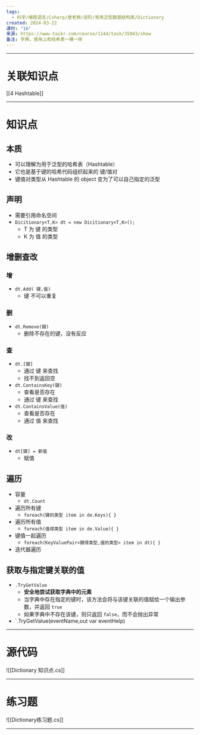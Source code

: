 ```yaml
---
tags:
  - 科学/编程语言/Csharp/唐老狮/进阶/常用泛型数据结构类/Dictionary
created: 2024-03-22
课时: "16"
来源: https://www.taikr.com/course/1144/task/35943/show
备注: 字典，使用上和哈希表一模一样
---
```


---
# 关联知识点

[[4 Hashtable]]

---
# 知识点

## 本质

- 可以理解为用于泛型的哈希表（Hashtable）
- 它也是基于键的哈希代码组织起来的 键/值对
- 键值对类型从 Hashtable 的 object 变为了可以自己指定的泛型
## 声明

- 需要引用命名空间
- `Dicitionary<T,K> dt = new Dicitionary<T,K>();`
	- T 为 键 的类型
	- K 为 值 的类型
## 增删查改

### 增

- `dt.Add( 键,值)`
	- 键 不可以重复
### 删

- `dt.Remove(键)`
	- 删除不存在的键，没有反应
### 查

- `dt.[键]`
	- 通过 键 来查找
	- 找不到返回空
- `dt.ContainsKey(键)`
	- 查看是否存在
	- 通过 键 来查找
- `dt.ContainsValue(值)`
	- 查看是否存在
	- 通过 值 来查找
### 改

- `dt[键] = 新值`
	- 赋值
## 遍历

- 容量
	- `dt.Count`
- 遍历所有键
	- `foreach(键的类型 item in de.Keys){ }`
- 遍历所有值
	- `foreach(值得类型 item in de.Value){ }`
- 键值一起遍历
	- `foreach(KeyValuePair<键得类型,值的类型> item in dt){ }`
- 迭代器遍历

## 获取与指定键关联的值

- `.TryGetValue`
	- **安全地尝试获取字典中的元素**
	- 当字典中存在指定的键时，该方法会将与该键关联的值赋给一个输出参数，并返回 `true`
	- 如果字典中不存在该键，则只返回 `false`，而不会抛出异常
- `.TryGetValue(eventName,out var eventHelp)

---
# 源代码

![[Dictionary 知识点.cs]]

---
# 练习题

![[Dictionary练习题.cs]] 

---


